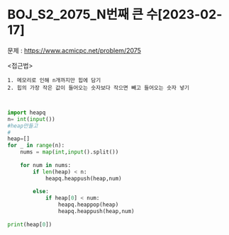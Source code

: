 # BOJ_S2_2075_N번째 큰 수[2023-02-17] </br>
문제 : https://www.acmicpc.net/problem/2075

<접근법>
```
1. 메모리로 인해 n개까지만 힙에 담기
2. 힙의 가장 작은 값이 들어오는 숫자보다 작으면 빼고 들어오는 숫자 넣기

```

```python


import heapq
n= int(input())
#heap만들고
#
heap=[]
for _ in range(n):
    nums = map(int,input().split())
    
    for num in nums:
        if len(heap) < n:
            heapq.heappush(heap,num)
            
        else:
            if heap[0] < num:
                heapq.heappop(heap)
                heapq.heappush(heap,num)
                
print(heap[0])     
```
